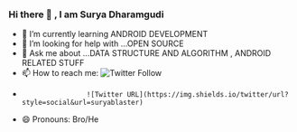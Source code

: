 ### Hi there 👋 , I am Surya Dharamgudi



- 🌱 I’m currently learning ANDROID DEVELOPMENT
- 🤔 I’m looking for help with ...OPEN SOURCE
- 💬 Ask me about ...DATA STRUCTURE AND ALGORITHM , ANDROID RELATED STUFF
- 📫 How to reach me: ![Twitter Follow](https://img.shields.io/twitter/follow/suryablaster?style=social)
-                     ![Twitter URL](https://img.shields.io/twitter/url?style=social&url=suryablaster)
- 😄 Pronouns: Bro/He

<!--
**suryablaster/suryablaster** is a ✨ _special_ ✨ repository because its `README.md` (this file) appears on your GitHub profile.

Here are some ideas to get you started:

- 🔭 I’m currently working on ...
- 🌱 I’m currently learning ...
- 👯 I’m looking to collaborate on ...
- 🤔 I’m looking for help with ...
- 💬 Ask me about ...
- 📫 How to reach me: ...
- 😄 Pronouns: ...
- ⚡ Fun fact: ...
-->
